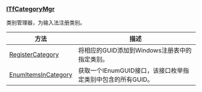 ### [ITfCategoryMgr](https://learn.microsoft.com/zh-cn/windows/win32/api/msctf/nn-msctf-itfcategorymgr)

类别管理器，为输入法注册类别。

方法							|描述
-|-
[RegisterCategory][1]		|将相应的GUID添加到Windows注册表中的指定类别。
[EnumItemsInCategory][2]	|获取一个IEnumGUID接口，该接口枚举指定类别中包含的所有GUID。

[1]: https://learn.microsoft.com/zh-cn/windows/win32/api/msctf/nf-msctf-itfcategorymgr-registercategory
[2]: https://learn.microsoft.com/zh-cn/windows/win32/api/msctf/nf-msctf-itfcategorymgr-enumitemsincategory